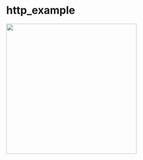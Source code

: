 # http_example


<img width="350" src="https://github.com/balciemirhan/FlutterMobile/assets/116453429/3f5cc280-ded6-4c8b-95d3-04e7f7577f13">

